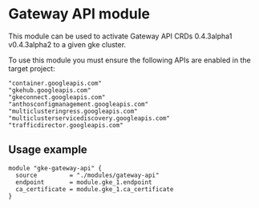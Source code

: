 # Gateway API module
This module can be used to activate Gateway API CRDs 0.4.3alpha1 v0.4.3alpha2 to a given gke cluster.

To use this module you must ensure the following APIs are enabled in the target project:
```
"container.googleapis.com"
"gkehub.googleapis.com"
"gkeconnect.googleapis.com"
"anthosconfigmanagement.googleapis.com"
"multiclusteringress.googleapis.com"
"multiclusterservicediscovery.googleapis.com"
"trafficdirector.googleapis.com"
```

## Usage example

```hcl
module "gke-gateway-api" {
  source         = "./modules/gateway-api"
  endpoint       = module.gke_1.endpoint
  ca_certificate = module.gke_1.ca_certificate
}
```